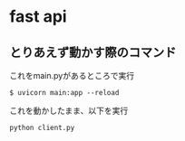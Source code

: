# fast api

## とりあえず動かす際のコマンド

これをmain.pyがあるところで実行
```
$ uvicorn main:app --reload
```
これを動かしたまま、以下を実行
```
python client.py
```